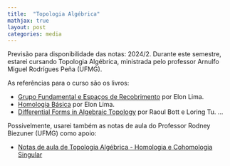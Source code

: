 ```yaml
---
title:  "Topologia Algébrica"
mathjax: true
layout: post
categories: media
---
```


Previsão para disponibilidade das notas: 2024/2. Durante este semestre, estarei cursando Topologia Algébrica, ministrada pelo professor Arnulfo Miguel Rodrígues Peña (UFMG).

As referências para o curso são os livros:

- [Grupo Fundamental e Espaços de Recobrimento](https://impa.br/page-livros/grupo-fundamental-e-espacos-de-recobrimento/) por Elon Lima.
- [Homologia Básica](https://impa.br/page-livros/homologia-basica/) por Elon Lima.
- [Differential Forms in Algebraic Topology](https://link.springer.com/book/10.1007/978-1-4757-3951-0) por Raoul Bott e Loring Tu.
...

Possivelmente, usarei também as notas de aula do Professor Rodney Biezuner (UFMG) como apoio:
- <a href="http://150.164.25.15/~rodney/notas_de_aula/topologiaAlgebrica.pdf" target="_blank">Notas de aula de Topologia Algébrica - Homologia e Cohomologia Singular</a>
